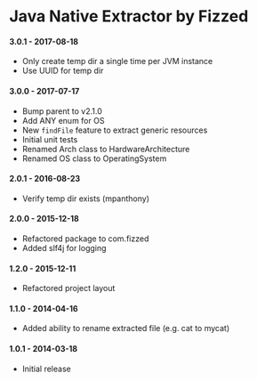 Java Native Extractor by Fizzed
===============================

#### 3.0.1 - 2017-08-18

 - Only create temp dir a single time per JVM instance
 - Use UUID for temp dir

#### 3.0.0 - 2017-07-17
 - Bump parent to v2.1.0
 - Add ANY enum for OS
 - New `findFile` feature to extract generic resources
 - Initial unit tests
 - Renamed Arch class to HardwareArchitecture
 - Renamed OS class to OperatingSystem

#### 2.0.1 - 2016-08-23
 - Verify temp dir exists (mpanthony)

#### 2.0.0 - 2015-12-18
 - Refactored package to com.fizzed
 - Added slf4j for logging

#### 1.2.0 - 2015-12-11
 - Refactored project layout

#### 1.1.0 - 2014-04-16
 - Added ability to rename extracted file (e.g. cat to mycat)

#### 1.0.1 - 2014-03-18
 - Initial release

